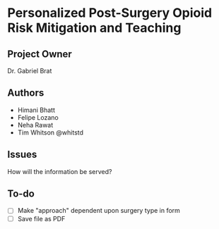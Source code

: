 # Personalized Post-Surgery Opioid Risk Mitigation and Teaching

## Project Owner

Dr. Gabriel Brat

## Authors

- Himani Bhatt
- Felipe Lozano
- Neha Rawat
- Tim Whitson @whitstd

## Issues

How will the information be served?

## To-do

- [ ] Make "approach" dependent upon surgery type in form
- [ ] Save file as PDF
